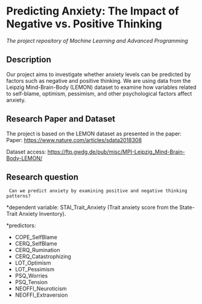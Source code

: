 # Predicting Anxiety: The Impact of Negative vs. Positive Thinking #

*The project repository of Machine Learning and Advanced Programming*

## Description ##
Our project aims to investigate whether anxiety levels can be predicted by factors such as negative and positive thinking. We are using data from the Leipzig Mind-Brain-Body (LEMON) dataset to examine how variables related to self-blame, optimism, pessimism, and other psychological factors affect anxiety.

## Research Paper and Dataset ##
The project is based on the LEMON dataset as presented in the paper:
 Paper:  https://www.nature.com/articles/sdata2018308
 
 Dataset access: https://ftp.gwdg.de/pub/misc/MPI-Leipzig_Mind-Brain-Body-LEMON/

## Research question ##
     Can we predict anxiety by examining positive and negative thinking patterns? 
   
*dependent variable: STAI_Trait_Anxiety (Trait anxiety score from the State-Trait Anxiety Inventory).

*predictors:
* COPE_SelfBlame
* CERQ_SelfBlame
* CERQ_Rumination
* CERQ_Catastrophizing
* LOT_Optimism
* LOT_Pessimism
* PSQ_Worries
* PSQ_Tension
* NEOFFI_Neuroticism
* NEOFFI_Extraversion 

